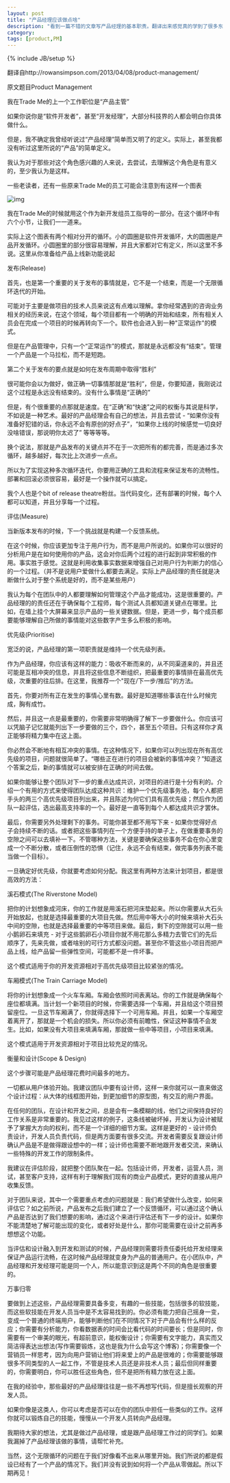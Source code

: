 ```yaml
---
layout: post
title: "产品经理应该做点啥"
description: "看到一篇不错的文章写产品经理的基本职责。翻译出来感觉真的学到了很多东西。"
category: 
tags: [product,PM]
---
```

{% include JB/setup %}

翻译自http://rowansimpson.com/2013/04/08/product-management/

原文题目Product Management

我在Trade Me的上一个工作职位是“产品主管”

如果你说你是“软件开发者”，甚至“开发经理”，大部分科技界的人都会明白你具体做什么。

但是，我不确定我曾经听说过“产品经理”简单而又明了的定义。实际上，甚至我都没有听过这里所说的“产品”的简单定义。

我认为对于那些对这个角色感兴趣的人来说，去尝试，去理解这个角色是有意义的，至少我认为是这样。

一些老读者，还有一些原来Trade Me的员工可能会注意到有这样一个图表

![img](http://chensong.me/wp-content/uploads/sites/3/2013/04/development-process.jpg)

我在Trade Me的时候就用这个作为新开发组员工指导的一部分。在这个循环中有六个小节，让我们一一道来。

实际上这个图表有两个相对分开的循环。小的圆圈是软件开发循环，大的圆圈是产品开发循环。小圆圈里的部分很容易理解，并且大家都对它有定义，所以这里不多说。这里从你准备给产品上线新功能说起



发布(Release)

首先，也是第一个重要的关于发布的事情就是，它不是一个结束，而是一个无限循环迭代的开始。

可能对于主要是做项目的技术人员来说这有点难以理解。拿你经常遇到的咨询业务相关的经历来说，在这个领域，每个项目都有一个明确的开始和结束，所有相关人员会在完成一个项目的时候再转向下一个。软件也会进入到一种"正常运作"的模式。

但是在产品管理中，只有一个“正常运作”的模式，那就是永远都没有“结束”。管理一个产品是一个马拉松，而不是短跑。

第二个关于发布的要点就是如何在发布周期中取得“胜利”

很可能你会以为做好，做正确一切事情那就是“胜利”，但是，你要知道，我刚说过这个过程是永远没有结束的。没有什么事情是“正确的”

但是，有个很重要的点那就是速度。在“正确”和“快速”之间的权衡与其说是科学，不如说是一种艺术。最好的产品经理会有自己的想法，并且去尝试 - “如果你没有准备好犯错的话，你永远不会有原创的好点子”，“如果你上线的时候感觉一切良好没啥错误，那说明你太迟了” 等等等等。

换个说法，那就是产品发布的关键点并不在于一次把所有的都完善，而是通过多次循环，越多越好，每次比上次进步一点点。

所以为了实现这种多次循环迭代，你要用正确的工具和流程来保证发布的流畅性。部署和回滚必须很容易，最好是一个操作就可以搞定。

我个人也是个bit of  release theatre粉丝。当代码变化，还有部署的时候，每个人都可以知道，并且分享每一个过程。

评估(Measure)

当新版本发布的时候，下一个挑战就是构建一个反馈系统。

在这个时候，你应该更加专注于用户行为，而不是用户所说的。如果你可以很好的分析用户是在如何使用你的产品，这会对你后两个过程的进行起到非常积极的作用。事实胜于感觉。这就是利用收集事实数据来增强自己对用户行为判断力的信心的一个过程。（并不是说用户爱做什么都要去满足。实际上产品经理的责任就是决断做什么对于整个系统是好的，而不是某些用户）

我认为每个在团队中的人都要理解如何管理这个产品才能成功，这是很重要的。产品经理的的责任还在于确保每个工程师，每个测试人员都知道关键点在哪里。比如，在墙上挂个大屏幕来显示产品的一些关键数据。但是，更进一步，每个成员都要能够理解自己所做的事情能对这些数字产生多么积极的影响。

优先级(Prioritise)

宽泛的说，产品经理的第一项职责就是维持一个优先级列表。

作为产品经理，你应该有这样的能力：吸收不断而来的，从不同渠道来的，并且还可能是互相冲突的信息，并且将这些信息不断组织，把最重要的事情排在最高优先级，次重要的往后排。在这里，我推荐一个"现在/下一步/推后"的方法。

首先，你要对所有正在发生的事情心里有数。最好是知道哪些事该在什么时候完成，胸有成竹。

然后，并且这一点是最重要的，你需要非常明确得了解下一步要做什么。你应该可以凭脑子记忆就能列出下一步要做的三个，四个，甚至五个项目。只有这样你才真正能够将精力集中在这上面。

你必然会不断地有相互冲突的事情。在这种情况下，如果你可以列出现在所有高优先级的项目，问题就很简单了。“哪些正在进行的项目会被新的事情冲突？”知道这个答案之后，新的事情就可以被安排在正确的时间去做。

如果你能够让整个团队对下一步的重点达成共识，对项目的进行是十分有利的。介绍一个有用的方式来使得团队达成这种共识：维护一个优先级事务池，每个人都把手头的两三个高优先级项目列出来，并且陈述为何它们具有高优先级；然后作为团队一起评估，选出最高支持率的一个。最好是一直等到每个人都达成共识才罢休。

最后，你需要另外处理剩下的事务。可能你甚至都不用写下来 - 如果你觉得好点子会持续不断的话。或者把这些事情列在一个方便手持的单子上，在做重要事务的空隙之间可以去填补一下。不管哪种方法，关键是要确保这些事务不会在你心里变成一个不断分散，或者压倒性的恐惧（记住，永远不会有结束，做完事务列表不能当做一个目标）。

一旦确定好优先级，你就要考虑如何分配。我这里有两种方法来计划项目，都是很高效的方法：

溪石模式(The Riverstone Model)

把你的计划想象成河床，你的工作就是用溪石把河床垫起来。所以你需要从大石头开始放起，也就是选择最重要的大项目先做。然后用中等大小的时候来填补大石头中间的空隙，也就是选择最重要的中等项目来做。最后，剩下的空隙就可以用一些小鹅卵石来填充 - 对于这些鹅卵石小项目你就不用花那么多精力去管它们的先后顺序了，先来先做，或者啥别的可行方式都没问题。甚至你不管这些小项目而把产品上线，给产品留一些弹性空间，可能都不是一件坏事。

这个模式适用于你的开发资源相对于高优先级项目比较紧张的情况。

车厢模式(The Train Carriage Model)

将你的计划想象成一个火车车厢。车厢会依照时间表离站。你的工作就是确保每个座位都填满。当计划一个新项目的时候，你需要选择一个车厢，并且给这个项目预留座位。一旦这节车厢满了，你就得选择下一个可用车厢。并且，如果一个车厢空着离开了，那就是一个机会的损失。所以你必须有前瞻性，保证这种事情不会发生。比如，如果没有大项目来填满车厢，那就做一些中等项目，小项目来填满。

这个模式适用于开发资源相对于项目比较充足的情况。

 衡量和设计(Scope & Design)

这个步骤可能是产品经理花费时间最多的地方。

一切都从用户体验开始。我建议团队中要有设计师，这样一来你就可以一直来做这个设计过程：从大体的线框图开始，到更加细节的原型图，有交互的用户界面。

在任何的团队，在设计和开发之间，总是会有一条模糊的线，他们之间保持良好的工作关系是非常重要的。我见过这样的例子，这条线被破坏掉，开发认为设计被赋予了掌握大方向的权利，而不是一个详细的细节方案。这样是更好的 - 设计师负责设计，开发人员负责代码，但是两方面要有很多交流。开发者需要反复跟设计师确认产品是不是做得跟设想中的一样；设计师也需要不断地跟开发者交流，来确认一些特殊的开发工作的限制条件。

我建议在评估阶段，就把整个团队聚在一起。包括设计师，开发者，运营人员，测试，甚至客户支持，这样有利于理解我们现有的商业产品模式，更好的直接从用户收集反馈。

对于团队来说，其中一个需要重点考虑的问题就是：我们希望做什么改变，如何来评估它？如之前所说，产品发布之后我们建立了一个反馈循环，可以通过这个确认产品是否达到了我们想要的影响，通过这个来进行评估还有下一步的设计。如果你不能清楚地了解可能出现的变化，或者好处是什么，那你可能需要在设计之前再多想想这个功能。

当评估和设计融入到开发和测试的时候，产品经理则需要将责任委托给开发经理来保证产品运行流畅，在这时候产品经理就变身为产品的普通用户。在小团队中，产品经理和开发经理可能是同一个人，所以能意识到这是两个不同的角色是很重要的。

万事归零

要做到上述这些，产品经理需要具备多变，有趣的一些技能，包括很多的软技能，而这些软技能在开发人员当中是不太容易找到的。你必须有能力把自己摇身一变，变成一个普通的终端用户，能够判断他们在不同情况下对于产品会有什么样的反应；你需要有分析能力，你看数据表的时间会比看代码的时间要长；但是同时，你需要有一个审美的眼光，有超前意识，能权衡设计；你需要有文字能力，真实而又简洁得表达出想法(写作需要锻炼，这也是我为什么会写这个博客)；你需要像一个营销员一样思考，因为向用户营销让他们将来爱上的产品是很难的；你需要能够跟很多不同类型的人一起工作，不管是技术人员还是非技术人员；最后但同样重要的，你需要明白，你可以胜任这些角色，但不是把所有精力放在这上面。

在我的经验中，那些最好的产品经理往往是一些不再想写代码，但是擅长观察的开发人员。

如果你像是这类人，你可以考虑是否可以在你的团队中担任一些类似的工作。这样你就可以锻炼自己的技能，慢慢从一个开发人员转向产品经理。

我期待大家的想法，尤其是做过产品经理，或是跟产品经理工作过的同学们。如果我漏掉了产品经理该做的事情，请帮忙补充。

当然，这个无限循环的问题在于我们好像看不出来从哪里开始。我们所说的都是假设已经有了一个产品的情况下。我们并没有说到如何将一个产品从零做起。所以下期再见！